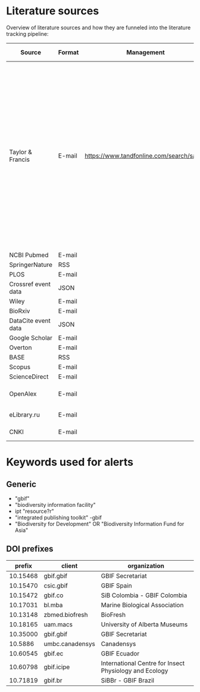 # Literature sources

Overview of literature sources and how they are funneled into the literature tracking pipeline:

| Source              | Format | Management                               | Alerts                                                                                                                                                                                                                                                                                          | Status                | Last updated |
|---------------------|--------|------------------------------------------|-------------------------------------------------------------------------------------------------------------------------------------------------------------------------------------------------------------------------------------------------------------------------------------------------|-----------------------|--------------|
| Taylor & Francis    | E-mail | https://www.tandfonline.com/search/saved | gbif OR "biodiversity information facility" OR "integrated publishing toolkit" OR "Biodiversity for Development" OR "Biodiversity Information Fund for Asia" OR 10.15468 OR 10.15470 OR 10.15472 OR 10.17031 OR 10.13148 OR 10.18165 OR 10.35000 OR 10.5886 OR 10.60545 OR 10.60798 OR 10.71819 | Active                | 2025-02-20   |
| NCBI Pubmed         | E-mail |                                          |                                                                                                                                                                                                                                                                                                 | Active                |              |
| SpringerNature      | RSS    |                                          |                                                                                                                                                                                                                                                                                                 | Active                |              |
| PLOS                | E-mail |                                          |                                                                                                                                                                                                                                                                                                 | Active                |              |
| Crossref event data | JSON   |                                          |                                                                                                                                                                                                                                                                                                 | Active                |              |
| Wiley               | E-mail |                                          |                                                                                                                                                                                                                                                                                                 | Active                |              |
| BioRxiv             | E-mail |                                          |                                                                                                                                                                                                                                                                                                 | Active                |              |
| DataCite event data | JSON   |                                          |                                                                                                                                                                                                                                                                                                 | Active                |              |
| Google Scholar      | E-mail |                                          |                                                                                                                                                                                                                                                                                                 | Active                |              |
| Overton             | E-mail |                                          |                                                                                                                                                                                                                                                                                                 | Active                |              |
| BASE                | RSS    |                                          |                                                                                                                                                                                                                                                                                                 | Active                |              |
| Scopus              | E-mail |                                          |                                                                                                                                                                                                                                                                                                 | Active                |              |
| ScienceDirect       | E-mail |                                          |                                                                                                                                                                                                                                                                                                 | Active                |              |
| OpenAlex            | E-mail |                                          |                                                                                                                                                                                                                                                                                                 | Pending webhook setup |              |
| eLibrary.ru         | E-mail |                                          |                                                                                                                                                                                                                                                                                                 | not functional        |              |
| CNKI                | E-mail |                                          |                                                                                                                                                                                                                                                                                                 | not functional        |              |

# Keywords used for alerts

## Generic

- "gbif"
- "biodiversity information facility"
- ipt "resource?r"
- "integrated publishing toolkit" -gbif
- "Biodiversity for Development" OR "Biodiversity Information Fund for Asia"

## DOI prefixes

| prefix   | client          | organization                                           |
|----------|-----------------|--------------------------------------------------------|
| 10.15468 | gbif.gbif       | GBIF Secretariat                                       |
| 10.15470 | csic.gbif       | GBIF Spain                                             |
| 10.15472 | gbif.co         | SiB Colombia - GBIF Colombia                           |
| 10.17031 | bl.mba          | Marine Biological Association                          |
| 10.13148 | zbmed.biofresh  | BioFresh                                               |
| 10.18165 | uam.macs        | University of Alberta Museums                          |
| 10.35000 | gbif.gbif       | GBIF Secretariat                                       |
| 10.5886  | umbc.canadensys | Canadensys                                             |
| 10.60545 | gbif.ec         | GBIF Ecuador                                           |
| 10.60798 | gbif.icipe      | International Centre for Insect Physiology and Ecology |
| 10.71819 | gbif.br         | SiBBr - GBIF Brazil                                    |
